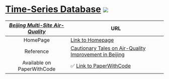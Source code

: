 # [Time-Series Database](https://github.com/WenjieDu/Time_Series_Database) ![](https://hits.seeyoufarm.com/api/count/incr/badge.svg?url=https%3A%2F%2Fgithub.com%2FWenjieDu%2FTime_Series_Database&count_bg=%2379C83D&title_bg=%23555555&icon=&icon_color=%23E7E7E7&title=Visits&edge_flat=false)

| <ins> *Beijing Multi-Site Air-Quality*</ins> | URL                                                                                                                         |
|:--------------------------------------------:|-----------------------------------------------------------------------------------------------------------------------------|
|                   HomePage                   | [Link to Homepage](https://archive.ics.uci.edu/ml/datasets/Beijing+Multi-Site+Air-Quality+Data)                             |
|                  Reference                   | [Cautionary Tales on Air-Quality Improvement in Beijing](https://royalsocietypublishing.org/doi/pdf/10.1098/rspa.2017.0457) |
|          Available on PaperWithCode          | ✅ [Link to PaperWithCode](https://paperswithcode.com/dataset/beijing-air-quality)                                           |